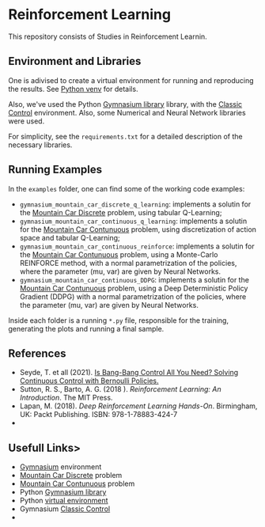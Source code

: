 # Reinforcement Learning

This repository consists of Studies in Reinforcement Learnin.


## Environment and Libraries

One is adivised to create a virtual environment for running and reproducing the results. See [Python venv](https://docs.python.org/3/library/venv.html) for details.

Also, we've used the Python [Gymnasium library](https://pypi.org/project/gymnasium/) library, with the [Classic Control](https://gymnasium.farama.org/environments/classic_control/) environment. Also, some Numerical and Neural Network libraries were used.

For simplicity, see the `requirements.txt` for a detailed description of the necessary libraries.


## Running Examples

In the `examples` folder, one can find some of the working code examples:
 * `gymnasium_mountain_car_discrete_q_learning`: implements a solutin for the [Mountain Car Discrete](https://gymnasium.farama.org/environments/classic_control/mountain_car/) problem, using tabular Q-Learning;
 * `gymnasium_mountain_car_continuous_q_learning`: implements a solutin for the [Mountain Car Contunuous](https://gymnasium.farama.org/environments/classic_control/mountain_car_continuous/) problem, using discretization of action space and tabular Q-Learning;
 * `gymnasium_mountain_car_continuous_reinforce`: implements a solutin for the [Mountain Car Contunuous](https://gymnasium.farama.org/environments/classic_control/mountain_car_continuous/) problem, using a Monte-Carlo REINFORCE method, with a normal parametrization of the policies, where the parameter (mu, var) are given by Neural Networks.
 * `gymnasium_mountain_car_continuous_DDPG`: implements a solutin for the [Mountain Car Contunuous](https://gymnasium.farama.org/environments/classic_control/mountain_car_continuous/) problem, using a Deep Deterministic Policy Gradient (DDPG) with a normal parametrization of the policies, where the parameter (mu, var) are given by Neural Networks.
 
Inside each folder is a running `*.py` file, responsible for the training, generating the plots and running a final sample. 

## References

 * Seyde, T. et all (2021). [Is Bang-Bang Control All You Need? Solving Continuous Control with Bernoulli Policies.](https://arxiv.org/abs/2111.02552)
 * Sutton, R. S., Barto, A. G. (2018 ). _Reinforcement Learning: An Introduction_. The MIT Press.
 * Lapan, M. (2018). _Deep Reinforcement Learning Hands-On_. Birmingham, UK: Packt Publishing. ISBN: 978-1-78883-424-7
 * 


## Usefull Links>

 * [Gymnasium](https://gymnasium.farama.org/) environment
 * [Mountain Car Discrete](https://gymnasium.farama.org/environments/classic_control/mountain_car/) problem
 * [Mountain Car Contunuous](https://gymnasium.farama.org/environments/classic_control/mountain_car_continuous/) problem
 * Python [Gymnasium library](https://pypi.org/project/gymnasium/)
 * Python [virtual environment](https://docs.python.org/3/library/venv.html)
 * Gymnasium [Classic Control](https://gymnasium.farama.org/environments/classic_control/)
 * 

